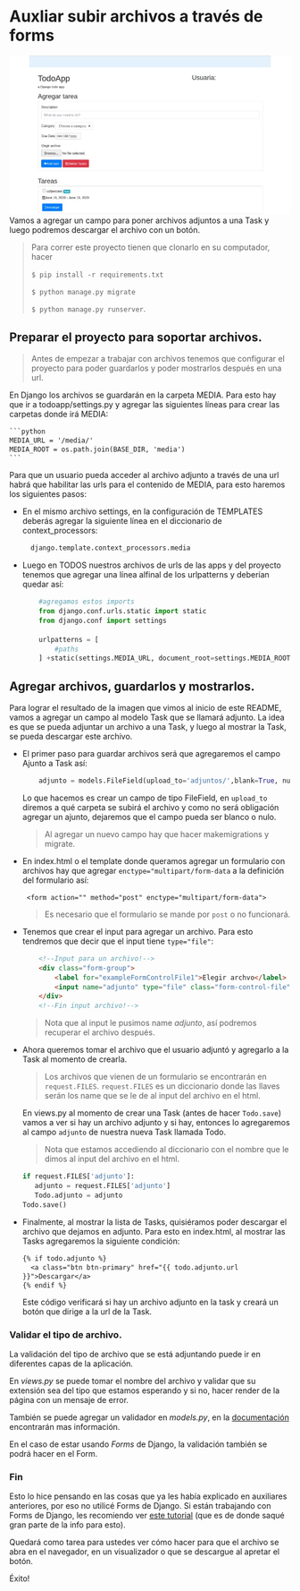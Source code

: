 # Auxliar subir archivos a través de forms 
![Pantallazo resultado final app](app_final.jpg)
Vamos a agregar un campo para poner archivos adjuntos a una Task y luego podremos descargar el archivo con un botón. 

>Para correr este proyecto tienen que clonarlo en su computador, hacer 
>
>`$ pip install -r requirements.txt`
>
>`$ python manage.py migrate` 
>
>`$ python manage.py runserver`. 

## Preparar el proyecto para soportar archivos. 
> Antes de empezar a trabajar con archivos tenemos que configurar el proyecto para poder guardarlos y poder mostrarlos después en una url. 

En Django los archivos se guardarán en la carpeta MEDIA. 
Para esto hay que ir a todoapp/settings.py y agregar las siguientes líneas para crear las carpetas donde irá MEDIA:
    
    ```python
    MEDIA_URL = '/media/'
    MEDIA_ROOT = os.path.join(BASE_DIR, 'media')
    ```
  
Para que un usuario pueda acceder al archivo adjunto a través de una url habrá que habilitar las urls para el contenido de MEDIA, para esto haremos los siguientes pasos: 
    
* En el mismo archivo settings, en la configuración de TEMPLATES deberás agregar la siguiente línea en el diccionario de context_processors:
    ```python
      django.template.context_processors.media
    ```
  
* Luego en TODOS nuestros archivos de urls de las apps y del proyecto tenemos que agregar una línea alfinal de los urlpatterns y deberían quedar así: 
  ```python
      #agregamos estos imports
      from django.conf.urls.static import static 
      from django.conf import settings
  
      urlpatterns = [
          #paths
      ] +static(settings.MEDIA_URL, document_root=settings.MEDIA_ROOT) #agregamos esta última línea
    ```

## Agregar archivos, guardarlos y mostrarlos.
Para lograr el resultado de la imagen que vimos al inicio de este README, vamos a agregar un campo al modelo Task que se llamará adjunto. 
La idea es que se pueda adjuntar un archivo a una Task, y luego al mostrar la Task, se pueda descargar este archivo. 

* El primer paso para guardar archivos será que agregaremos el campo Ajunto a Task así: 
    ```python
        adjunto = models.FileField(upload_to='adjuntos/',blank=True, null= True)
    ```
    Lo que hacemos es crear un campo de tipo FileField, en `upload_to` diremos a qué carpeta se subirá el archivo y como no será obligación agregar un ajunto, dejaremos que el campo pueda ser blanco o nulo. 
    
    > Al agregar un nuevo campo hay que hacer makemigrations y migrate. 


* En index.html o el template donde queramos agregar un formulario con archivos hay que agregar `enctype="multipart/form-data` a la definición del formulario así:
    ```
     <form action="" method="post" enctype="multipart/form-data">
    ```
  > Es necesario que el formulario se mande por `post` o no funcionará. 

* Tenemos que crear el input para agregar un archivo. Para esto tendremos que decir que el input tiene `type="file"`: 

    ```html
        <!--Input para un archivo!-->
        <div class="form-group">
            <label for="exampleFormControlFile1">Elegir archvo</label>
            <input name="adjunto" type="file" class="form-control-file" id="exampleFormControlFile1">
        </div>
        <!--Fin input archivo!-->
    ```
    > Nota que al input le pusimos name *adjunto*, así podremos recuperar el archivo después. 
    
* Ahora queremos tomar el archivo que el usuario adjuntó y agregarlo a la Task al momento de crearla.  
    > Los archivos que vienen de un formulario se encontrarán en `request.FILES`. 
    `request.FILES` es un diccionario donde las llaves serán los name que se le de al input del archivo en el html.
    
    En views.py al momento de crear una Task (antes de hacer `Todo.save`) vamos a ver si hay un archivo adjunto
    y si hay, entonces lo agregaremos al campo `adjunto` de nuestra nueva Task llamada Todo.  
    > Nota que estamos accediendo al diccionario con el nombre que le dimos al input del archivo en el html. 
     ```python
    if request.FILES['adjunto']:
        adjunto = request.FILES['adjunto']
        Todo.adjunto = adjunto
    Todo.save()
    ```
     
* Finalmente, al mostrar la lista de Tasks, quisiéramos poder descargar el archivo que dejamos en adjunto. 
    Para esto en index.html, al mostrar las Tasks agregaremos la siguiente condición: 
    ```
    {% if todo.adjunto %}
      <a class="btn btn-primary" href="{{ todo.adjunto.url }}">Descargar</a>
    {% endif %}
    ```
    Este código verificará si hay un archivo adjunto en la task y creará un botón que dirige a la url de la Task. 
    
### Validar el tipo de archivo. 
La validación del tipo de archivo que se está adjuntando puede ir en diferentes capas de la aplicación. 

En *views.py* se puede tomar el nombre del archivo y validar que su extensión sea del tipo que estamos esperando y si no, hacer render de la página con un mensaje de error. 

También se puede agregar un validador en *models.py*, en la [documentación](https://docs.djangoproject.com/en/3.0/ref/validators/#fileextensionvalidator) encontrarán mas información. 

En el caso de estar usando *Forms* de Django, la validación también se podrá hacer en el Form.  


### Fin
Esto lo hice pensando en las cosas que ya les había explicado en auxiliares anteriores, por eso no utilicé Forms de Django. 
Si están trabajando con Forms de Django, les recomiendo ver [este tutorial](https://simpleisbetterthancomplex.com/tutorial/2016/08/01/how-to-upload-files-with-django.html) (que es de donde saqué gran parte de la info para esto). 
   
Quedará como tarea para ustedes ver cómo hacer para que el archivo se abra en el navegador, en un visualizador o que se descargue al apretar el botón. 

Éxito!
